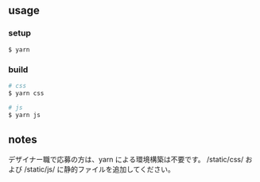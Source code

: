 ## usage

### setup

```
$ yarn
```

### build

```bash
# css
$ yarn css

# js
$ yarn js
```

## notes

デザイナー職で応募の方は、yarn による環境構築は不要です。
/static/css/ および /static/js/ に静的ファイルを追加してください。
